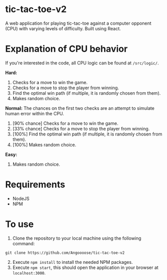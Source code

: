 # tic-tac-toe-v2

A web application for playing tic-tac-toe against a computer opponent (CPU) with varying levels of difficulty. Built using React.

# Explanation of CPU behavior

If you're interested in the code, all CPU logic can be found at `/src/logic/`.

**Hard:**
1.  Checks for a move to win the game.
2. Checks for a move to stop the player from winning.
3. Find the optimal win path (if multiple, it is randomly chosen from them).
4. Makes random choice.

**Normal:**
The chances on the first two checks are an attempt to simulate human error within the CPU.

1.  [90% chance] Checks for a move to win the game.
2. [33% chance] Checks for a move to stop the player from winning.
3. [100%] Find the optimal win path (if multiple, it is randomly chosen from them).
4. [100%] Makes random choice.

**Easy:**
1. Makes random choice.

# Requirements
- NodeJS
- NPM

# To use
1. Clone the repository to your local machine using the following command:
```
git clone https://github.com/Angoooose/tic-tac-toe-v2
```
2. Execute `npm install` to install the needed NPM packages.
3. Execute  `npm start`, this should open the application in your browser at `localhost:3000`.
